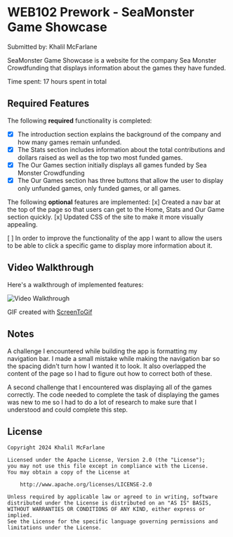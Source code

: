 # WEB102 Prework - SeaMonster Game Showcase

Submitted by: Khalil McFarlane

SeaMonster Game Showcase is a website for the company Sea Monster Crowdfunding that displays information about the games they have funded.

Time spent: 17 hours spent in total

## Required Features

The following **required** functionality is completed:

* [x] The introduction section explains the background of the company and how many games remain unfunded.
* [x] The Stats section includes information about the total contributions and dollars raised as well as the top two most funded games.
* [x] The Our Games section initially displays all games funded by Sea Monster Crowdfunding
* [x] The Our Games section has three buttons that allow the user to display only unfunded games, only funded games, or all games.

The following **optional** features are implemented:
[x] Created a nav bar at the top of the page so that users can get to the Home, Stats and Our Game section quickly.
[x] Updated CSS of the site to make it more visually appealing.


 [ ] In order to improve the functionality of the app I want to allow the users to be able to click a specific game to display more information about it.

## Video Walkthrough

Here's a walkthrough of implemented features:

<img src='https://imgur.com/BV3FKsV' title='Prework' width='' alt='Video Walkthrough' />

GIF created with [ScreenToGif](https://www.screentogif.com/)  

## Notes

A challenge I encountered while building the app is formatting my navigation bar. I made a small mistake while making the navigation bar so the spacing didn't turn how I wanted it to look. It also overlapped the content of the page so I had to figure out how to correct both of these.

A second challenge that I encountered was displaying all of the games correctly. The code needed to complete the task of displaying the games was new to me so I had to do a lot of research to make sure that I understood and could complete this step.

## License

    Copyright 2024 Khalil McFarlane

    Licensed under the Apache License, Version 2.0 (the "License");
    you may not use this file except in compliance with the License.
    You may obtain a copy of the License at

        http://www.apache.org/licenses/LICENSE-2.0

    Unless required by applicable law or agreed to in writing, software
    distributed under the License is distributed on an "AS IS" BASIS,
    WITHOUT WARRANTIES OR CONDITIONS OF ANY KIND, either express or implied.
    See the License for the specific language governing permissions and
    limitations under the License.
